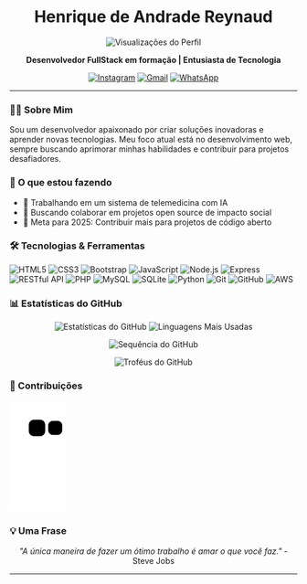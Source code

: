 <h1 align="center">Henrique de Andrade Reynaud</h1>


<p align="center">
  <img src="https://komarev.com/ghpvc/?username=riqueandrade&label=Visualizações&color=blue&style=flat" alt="Visualizações do Perfil">
</p>

<p align="center">
  <strong>Desenvolvedor FullStack em formação | Entusiasta de Tecnologia</strong>
</p>

<p align="center">
  <a href="https://instagram.com/rique.andrade__" target="_blank"><img src="https://img.shields.io/badge/-Instagram-E4405F?style=flat-square&logo=instagram&logoColor=white" alt="Instagram"></a>
  <a href="mailto:henriquereynaud7@gmail.com"><img src="https://img.shields.io/badge/-Gmail-D14836?style=flat-square&logo=gmail&logoColor=white" alt="Gmail"></a>
  <a href="https://wa.me/5547988231069" target="_blank"><img src="https://img.shields.io/badge/-WhatsApp-25D366?style=flat-square&logo=whatsapp&logoColor=white" alt="WhatsApp"></a>
</p>

---

### 👨‍💻 Sobre Mim

Sou um desenvolvedor apaixonado por criar soluções inovadoras e aprender novas tecnologias. Meu foco atual está no desenvolvimento web, sempre buscando aprimorar minhas habilidades e contribuir para projetos desafiadores.

### 🚀 O que estou fazendo

- 🔭 Trabalhando em um sistema de telemedicina com IA
- 👯 Buscando colaborar em projetos open source de impacto social
- 🎯 Meta para 2025: Contribuir mais para projetos de código aberto

### 🛠 Tecnologias & Ferramentas

![HTML5](https://img.shields.io/badge/-HTML5-E34F26?style=flat-square&logo=html5&logoColor=white)
![CSS3](https://img.shields.io/badge/-CSS3-1572B6?style=flat-square&logo=css3&logoColor=white)
![Bootstrap](https://img.shields.io/badge/-Bootstrap-7952B3?style=flat-square&logo=bootstrap&logoColor=white)
![JavaScript](https://img.shields.io/badge/-JavaScript-F7DF1E?style=flat-square&logo=javascript&logoColor=black)
![Node.js](https://img.shields.io/badge/-Node.js-339933?style=flat-square&logo=node.js&logoColor=white)
![Express](https://img.shields.io/badge/-Express-000000?style=flat-square&logo=express&logoColor=white)
![RESTful API](https://img.shields.io/badge/-RESTful%20API-009688?style=flat-square&logo=fastapi&logoColor=white)
![PHP](https://img.shields.io/badge/-PHP-777BB4?style=flat-square&logo=php&logoColor=white)
![MySQL](https://img.shields.io/badge/-MySQL-4479A1?style=flat-square&logo=mysql&logoColor=white)
![SQLite](https://img.shields.io/badge/-SQLite-003B57?style=flat-square&logo=sqlite&logoColor=white)
![Python](https://img.shields.io/badge/-Python-3776AB?style=flat-square&logo=python&logoColor=white)
![Git](https://img.shields.io/badge/-Git-F05032?style=flat-square&logo=git&logoColor=white)
![GitHub](https://img.shields.io/badge/-GitHub-181717?style=flat-square&logo=github&logoColor=white)
![AWS](https://img.shields.io/badge/-AWS-232F3E?style=flat-square&logo=amazon-aws&logoColor=white)

### 📊 Estatísticas do GitHub

<p align="center">
  <img src="https://github-readme-stats.vercel.app/api?username=riqueandrade&show_icons=true&theme=tokyonight&count_private=true&locale=pt-br" alt="Estatísticas do GitHub" height="170">
  <img src="https://github-readme-stats.vercel.app/api/top-langs/?username=riqueandrade&layout=compact&theme=tokyonight&langs_count=6&locale=pt-br" alt="Linguagens Mais Usadas" height="170">
</p>

<p align="center">
  <img src="https://github-readme-streak-stats.herokuapp.com/?user=riqueandrade&theme=tokyonight&locale=pt-br" alt="Sequência do GitHub" height="170">
</p>

<p align="center">
  <img src="https://github-profile-trophy.vercel.app/?username=riqueandrade&theme=tokyonight&column=7&margin-w=15&margin-h=15&locale=pt-br&no-frame=true" alt="Troféus do GitHub">
</p>

### 🐍 Contribuições

![Snake animation](https://github.com/riqueandrade/riqueandrade/blob/output/github-contribution-grid-snake.svg)

### 💡 Uma Frase

<p align="center"><i>"A única maneira de fazer um ótimo trabalho é amar o que você faz."</i> - Steve Jobs</p>

---

